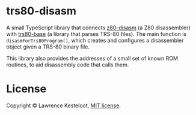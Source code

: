 # trs80-disasm

A small TypeScript library that connects [z80-disasm](https://github.com/lkesteloot/z80-disasm)
(a Z80 disassembler) with [trs80-base](https://github.com/lkesteloot/trs80-base)
(a library that parses TRS-80 files). The main function is `disasmForTrs80Program()`,
which creates and configures a disassembler object given a TRS-80 binary
file.

This library also provides the addresses of a small set of known ROM routines,
to aid disassembly code that calls them.

# License

Copyright &copy; Lawrence Kesteloot, [MIT license](LICENSE).
